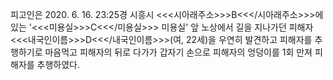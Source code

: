 피고인은 2020. 6. 16. 23:25경 시흥시 <<<시아래주소>>>B<<</시아래주소>>>에 있는 '<<<미용실>>>C<<</미용실>>> 미용실' 앞 노상에서 길을 지나가던 피해자 <<<내국인이름>>>D<<</내국인이름>>>(여, 22세)을 우연히 발견하고 피해자를 추행하기로 마음먹고 피해자의 뒤로 다가가 갑자기 손으로 피해자의 엉덩이를 1회 만져 피해자를 추행하였다.